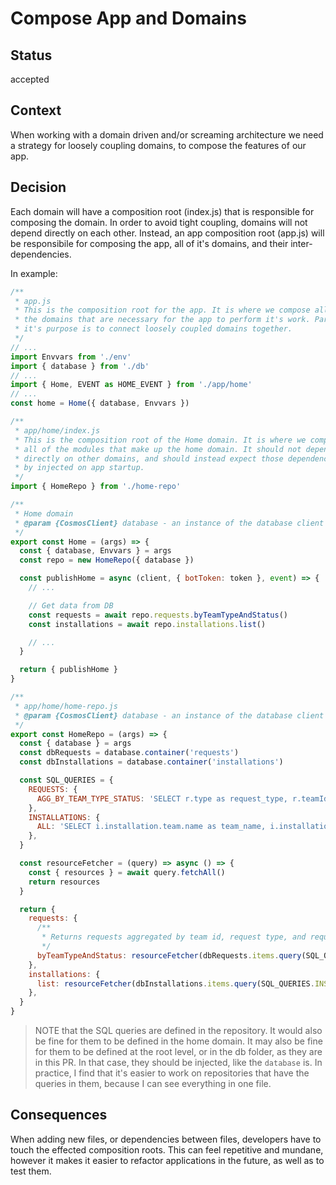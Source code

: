 # Compose App and Domains

## Status

accepted

## Context

When working with a domain driven and/or screaming architecture we need a strategy for loosely coupling domains, to compose the features of our app.

## Decision

Each domain will have a composition root (index.js) that is responsible for composing the domain. In order to avoid tight coupling, domains will not depend directly on each other. Instead, an app composition root (app.js) will be responsibile for composing the app, all of it's domains, and their inter-dependencies.

In example:

```JavaScript
/**
 * app.js
 * This is the composition root for the app. It is where we compose all of
 * the domains that are necessary for the app to perform it's work. Part of
 * it's purpose is to connect loosely coupled domains together.
 */
// ...
import Envvars from './env'
import { database } from './db'
// ...
import { Home, EVENT as HOME_EVENT } from './app/home'
// ...
const home = Home({ database, Envvars })
```

```JavaScript
/**
 * app/home/index.js
 * This is the composition root of the Home domain. It is where we compose
 * all of the modules that make up the home domain. It should not depend
 * directly on other domains, and should instead expect those dependencies
 * by injected on app startup.
 */
import { HomeRepo } from './home-repo'

/**
 * Home domain
 * @param {CosmosClient} database - an instance of the database client
 */
export const Home = (args) => {
  const { database, Envvars } = args
  const repo = new HomeRepo({ database })

  const publishHome = async (client, { botToken: token }, event) => {
    // ...

    // Get data from DB
    const requests = await repo.requests.byTeamTypeAndStatus()
    const installations = await repo.installations.list()

    // ...
  }

  return { publishHome }
}
```

```JavaScript
/**
 * app/home/home-repo.js
 * @param {CosmosClient} database - an instance of the database client
 */
export const HomeRepo = (args) => {
  const { database } = args
  const dbRequests = database.container('requests')
  const dbInstallations = database.container('installations')

  const SQL_QUERIES = {
    REQUESTS: {
      AGG_BY_TEAM_TYPE_STATUS: 'SELECT r.type as request_type, r.teamId as request_team_id, r.status as request_status, COUNT(1) as n_requests FROM requests r GROUP BY r.type, r.teamId, r.status',
    },
    INSTALLATIONS: {
      ALL: 'SELECT i.installation.team.name as team_name, i.installation.team.id as team_id FROM installations i',
    },
  }

  const resourceFetcher = (query) => async () => {
    const { resources } = await query.fetchAll()
    return resources
  }

  return {
    requests: {
      /**
       * Returns requests aggregated by team id, request type, and request status
       */
      byTeamTypeAndStatus: resourceFetcher(dbRequests.items.query(SQL_QUERIES.REQUESTS.AGG_BY_TEAM_TYPE_STATUS)),
    },
    installations: {
      list: resourceFetcher(dbInstallations.items.query(SQL_QUERIES.INSTALLATIONS.ALL)),
    },
  }
}
```

> NOTE  that the SQL queries are defined in the repository. It would also be fine for them to be defined in the home domain. It may also be fine for them to be defined at the root level, or in the db folder, as they are in this PR. In that case, they should be injected, like the `database` is. In practice, I find that it's easier to work on repositories that have the queries in them, because I can see everything in one file.

## Consequences

When adding new files, or dependencies between files, developers have to touch the effected composition roots. This can feel repetitive and mundane, however it makes it easier to refactor applications in the future, as well as to test them.
